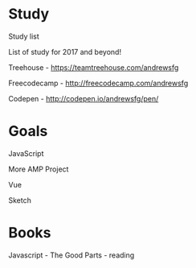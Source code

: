 # Study
Study list

List of study for 2017 and beyond!

Treehouse - https://teamtreehouse.com/andrewsfg

Freecodecamp - http://freecodecamp.com/andrewsfg

Codepen - http://codepen.io/andrewsfg/pen/

# Goals

JavaScript

More AMP Project

Vue

Sketch

# Books
Javascript - The Good Parts - reading
